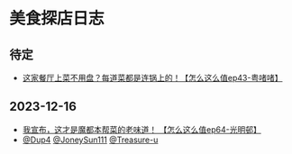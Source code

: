 # 美食探店日志

## 待定

* [这家餐厅上菜不用盘？每道菜都是连锅上的！【怎么这么值ep43-粤啫啫】](https://www.bilibili.com/video/BV1yW4y1U7Uk)


## 2023-12-16

* [我宣布，这才是魔都本帮菜的老味道！ 【怎么这么值ep64-光明邨】](https://www.bilibili.com/video/BV1mN411D7iV)
* [@Dup4][dup4] [@JoneySun111][szy] [@Treasure-u][jyj]


[dup4]: https://github.com/Dup4
[jyj]: https://github.com/Treasure-u
[szy]: https://github.com/JoneySun111

